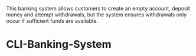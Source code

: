This banking system allows customers to create an empty account, deposit money and attempt withdrawals, but the system ensures withdrawals only occur if sufficient funds are available.






# CLI-Banking-System
